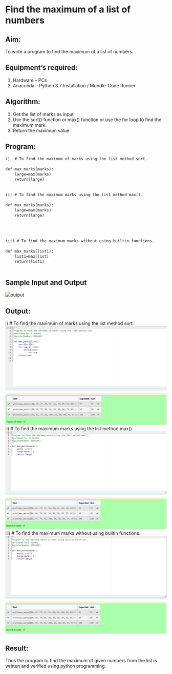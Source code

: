 # Find the maximum of a list of numbers
## Aim:
To write a program to find the maximum of a list of numbers.
## Equipment’s required:
1.	Hardware – PCs
2.	Anaconda – Python 3.7 Installation / Moodle-Code Runner
## Algorithm:
1.	Get the list of marks as input
2.	Use the sort() function or max() function or use the for loop to find the maximum mark.
3.	Return the maximum value
## Program:
```
i)	# To find the maximum of marks using the list method sort.

def max_marks(marks):
    large=max(marks)
    return(large)


ii)	# To find the maximum marks using the list method max().

def max_marks(marks):
    large=max(marks)
    return(large)




iii) # To find the maximum marks without using builtin functions.

def max_marks(list1):
    list1=max(list)
    return(list1)


```
## Sample Input and Output
![output](./img/max_marks1.jpg) 

## Output:
i)	# To find the maximum of marks using the list method sort.
![output](./maximum1.png)
ii)	# To find the maximum marks using the list method max().
![output](./maximum2.png)
iii) # To find the maximum marks without using builtin functions.
![output](./maximum3.png)

## Result:
Thus the program to find the maximum of given numbers from the list is written and verified using python programming.
